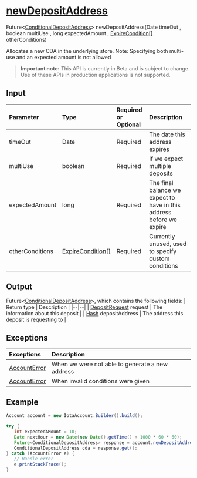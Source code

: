 
# [newDepositAddress](https://github.com/iotaledger/iota-java/blob/master/jota/src/main/java/org/iota/jota/account/Account.java#L72)
 Future<[ConditionalDepositAddress](https://github.com/iotaledger/iota-java/blob/master/jota/src/main/java/org/iota/jota/account/deposits/ConditionalDepositAddress.java)> newDepositAddress(Date timeOut , boolean multiUse , long expectedAmount , [ExpireCondition[]](https://github.com/iotaledger/iota-java/blob/master/jota/src/main/java/org/iota/jota/account/condition/ExpireCondition.java) otherConditions)

Allocates a new CDA in the underlying store. Note: Specifying both multi-use and an expected amount is not allowed
> **Important note:** This API is currently in Beta and is subject to change. Use of these APIs in production applications is not supported.

## Input
| Parameter       | Type | Required or Optional | Description |
|:---------------|:--------|:--------| :--------|
| timeOut | Date | Required | The date this address expires |
| multiUse | boolean | Required | If we expect multiple deposits |
| expectedAmount | long | Required | The final balance we expect to have in this address before we expire |
| otherConditions | [ExpireCondition[]](https://github.com/iotaledger/iota-java/blob/master/jota/src/main/java/org/iota/jota/account/condition/ExpireCondition.java) | Required | Currently unused, used to specify custom conditions |
    
## Output
Future<[ConditionalDepositAddress](https://github.com/iotaledger/iota-java/blob/master/jota/src/main/java/org/iota/jota/account/deposits/ConditionalDepositAddress.java)>, which contains the following fields:
| Return type | Description |
|--|--|
| [DepositRequest](https://github.com/iotaledger/iota-java/blob/master/jota/src/main/java/org/iota/jota/account/deposits/DepositRequest.java) request | The information about this deposit |
| [Hash](https://github.com/iotaledger/iota-java/blob/master/jota/src/main/java/org/iota/jota/types/Hash.java) depositAddress | The address this deposit is requesting to |

## Exceptions
| Exceptions     | Description |
|:---------------|:--------|
| [AccountError](https://github.com/iotaledger/iota-java/blob/master/jota/src/main/java/org/iota/jota/account/errors/AccountError.java) | When we were not able to generate a new address |
| [AccountError](https://github.com/iotaledger/iota-java/blob/master/jota/src/main/java/org/iota/jota/account/errors/AccountError.java) | When invalid conditions were given |


 ## Example
 
 ```Java
 Account account = new IotaAccount.Builder().build();

try { 
    int expectedAMount = 10;
    Date nextHour = new Date(new Date().getTime() + 1000 * 60 * 60);
    Future<ConditionalDepositAddress> response = account.newDepositAddress(nextHour, false, expectedAmount);
    ConditionalDepositAddress cda = response.get();
} catch (AccountError e) { 
    // Handle error
    e.printStackTrace(); 
}
 ```
